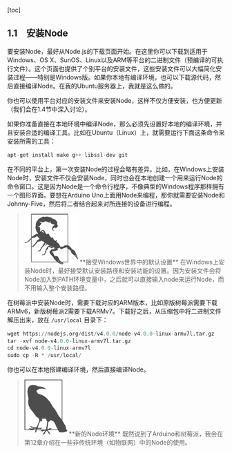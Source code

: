 [toc]

## 1.1　安装Node

要安装Node，最好从Node.js的下载页面开始。在这里你可以下载到适用于Windows、OS X、SunOS、Linux以及ARM等平台的二进制文件（预编译的可执行文件）。这个页面也提供了个别平台的安装文件，这些安装文件可以大幅简化安装过程——特别是Windows版。如果你本地有编译环境，也可以下载源代码，然后直接编译Node。在我的Ubuntu服务器上，我就是这么做的。

你也可以使用平台对应的安装文件来安装Node，这样不仅方便安装，也方便更新（我们会在1.4节中深入讨论）。

如果你准备直接在本地环境中编译Node，那么必须先设置好本地的编译环境，并且安装合适的编译工具。比如在Ubuntu（Linux）上，就需要运行下面这条命令来安装所需的工具：

```python
apt-get install make g++ libssl-dev git
```

在不同的平台上，第一次安装Node的过程会略有差异。比如，在Windows上安装Node时，安装文件不仅会安装Node，同时也会在本地创建一个用来运行Node的命令窗口。这是因为Node是一个命令行程序，不像典型的Windows程序那样拥有一个图形界面。要想在Arduino Uno上面用Node来编程，那你就需要安装Node和Johnny-Five，然后将二者结合起来对所连接的设备进行编程。

> <img class="my_markdown" src="./images/10.png" style="width:124px;  height: 117px; " width="12%"/>
> **接受Windows世界中的默认设置**
> 在Windows上安装Node时，最好接受默认安装路径和安装功能的设置。因为安装文件会将Node加入到PATH环境变量中，之后就可以直接输入node来运行Node，而不用输入整个安装路径。

在树莓派中安装Node时，需要下载对应的ARM版本，比如原版树莓派需要下载ARMv6，新版树莓派2需要下载ARMv7。下载好之后，从压缩包中将二进制文件解压出来，放在 `/usr/local` 目录下：

```python
wget https://nodejs.org/dist/v4.0.0/node-v4.0.0-linux-armv7l.tar.gz
tar -xvf node-v4.0.0-linux-armv7l.tar.gz
cd node-v4.0.0-linux-armv7l
sudo cp -R * /usr/local/
```

你也可以在本地搭建编译环境，然后直接编译Node。

> <img class="my_markdown" src="./images/11.png" style="width:99px;  height: 131px; " width="10%"/>
> **新的Node环境**
> 既然说到了Arduino和树莓派，我会在第12章介绍在一些非传统环境（如物联网）中的Node的使用。

